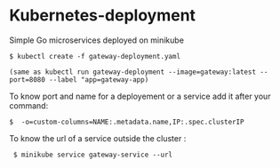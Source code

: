 # Kubernetes-deployment
Simple Go microservices deployed on minikube



```
$ kubectl create -f gateway-deployment.yaml 

(same as kubectl run gateway-deployment --image=gateway:latest --port=8080 --label "app=gateway-app)

```



To know port and name for a deployement or a service add it after your command: 

```
$  -o=custom-columns=NAME:.metadata.name,IP:.spec.clusterIP
```

To know the url of a service outside the cluster :

```
 $ minikube service gateway-service --url
```